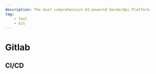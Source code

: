 ```yaml
---
description: The most comprehensive AI-powered DevSecOps Platform.
tag:
    - Tool
    - Git
---
```


# Gitlab

## CI/CD
